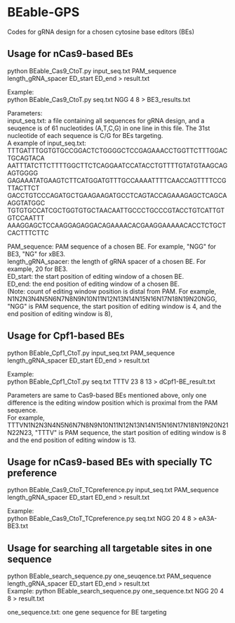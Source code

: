 # BEable-GPS
Codes for gRNA design for a chosen cytosine base editors (BEs)

## Usage for nCas9-based BEs  
python BEable_Cas9_CtoT.py input_seq.txt PAM_sequence length_gRNA_spacer ED_start ED_end > result.txt

Example:  
python BEable_Cas9_CtoT.py seq.txt NGG 4 8 > BE3_results.txt

Parameters:  
input_seq.txt: a file containing all sequences for gRNA design, and a seuqence is of 61 nucleotides (A,T,C,G) in one line in this file. The 31st nucleotide of each sequence is C/G for BEs targeting.  
A example of input_seq.txt:  
TTTGATTTGGTGTGCCGGACTCTGGGGCTCCGAGAAACCTGGTTCTTTGGACTGCAGTACA  
AATTTATCTTCTTTTGGCTTCTCAGGAATCCATACCTGTTTTGTATGTAAGCAGAGTGGGG  
GAGAAATATGAAGTCTTCATGGATGTTTGCCAAAATTTTCAACCAGTTTTCCGTTACTTCT  
GACCTGTCCCAGATGCTGAAGAAGATGCCTCAGTACCAGAAAGAGCTCAGCAAGGTATGGC  
TGTGTGCCATCGCTGGTGTGCTAACAATTGCCCTGCCCGTACCTGTCATTGTGTCCAATTT  
AAAGGAGCTCCAAGGAGAGGACAGAAAACACGAAGGAAAAACACCTCTGCTCACTTTCTTC  

PAM_sequence: PAM sequence of a chosen BE. For example, "NGG" for BE3, "NG" for xBE3.  
length_gRNA_spacer: the length of gRNA spacer of a chosen BE. For example, 20 for BE3.  
ED_start: the start position of editing window of a chosen BE.  
ED_end: the end position of editing window of a chosen BE.  
(Note: count of editing window position is distal from PAM. For example, N1N2N3N4N5N6N7N8N9N10N11N12N13N14N15N16N17N18N19N20NGG, "NGG" is PAM sequence, the start position of editing window is 4, and the end position of editing window is 8),
  
## Usage for Cpf1-based BEs    
python BEable_Cpf1_CtoT.py input_seq.txt PAM_sequence length_gRNA_spacer ED_start ED_end > result.txt 

Example:  
python BEable_Cpf1_CtoT.py seq.txt TTTV 23 8 13 > dCpf1-BE_result.txt  

Parameters are same to Cas9-based BEs mentioned above, only one difference is the editing window position which is proximal from the PAM sequence.  
 For example, TTTVN1N2N3N4N5N6N7N8N9N10N11N12N13N14N15N16N17N18N19N20N21N22N23, "TTTV" is PAM sequence, the start position of editing window is 8 and the end position of editing window is 13.

## Usage for nCas9-based BEs with specially TC preference  
python BEable_Cas9_CtoT_TCpreference.py input_seq.txt PAM_sequence length_gRNA_spacer ED_start ED_end > result.txt

Example:  
python BEable_Cas9_CtoT_TCpreference.py seq.txt NGG 20 4 8 > eA3A-BE3.txt  

## Usage for searching all targetable sites in one sequence  
python BEable_search_sequence.py one_seuqence.txt PAM_sequence length_gRNA_spacer ED_start ED_end > result.txt  
Example:
python BEable_search_sequence.py one_sequence.txt NGG 20 4 8 > result.txt  

one_sequence.txt: one gene sequence for BE targeting
